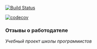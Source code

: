 [![Build Status](https://travis-ci.org/hhru/employer-review.svg?branch=master)](https://travis-ci.org/hhru/employer-review)

[![codecov](https://codecov.io/gh/hhru/employer-review/branch/master/graph/badge.svg)](https://codecov.io/gh/hhru/employer-review)

### Отзывы о работодателе

_Учебный проект школы программистов_
